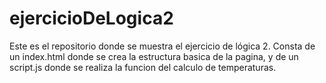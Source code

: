 # ejercicioDeLogica2
Este es el repositorio donde se muestra el ejercicio de lógica 2.
Consta de un index.html donde se crea la estructura basica de la pagina, y de un script.js donde se realiza la funcion del calculo de temperaturas.
